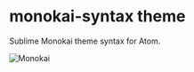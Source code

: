 # monokai-syntax theme

Sublime Monokai theme syntax for Atom.

![Monokai](http://i.imgur.com/wN42C7P.png)
